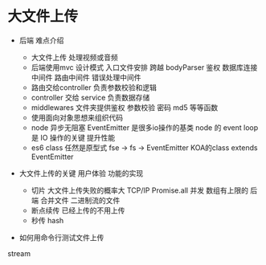 # 大文件上传
- 后端 难点介绍
    - 大文件上传 处理视频或音频
    - 后端使用mvc 设计模式
        入口文件安排 跨越 bodyParser 鉴权 数据库连接中间件 路由中间件 错误处理中间件
    - 路由交给controller 负责参数校验和逻辑
    - controller 交给 service 负责数据存储
    - middlewares 文件夹提供鉴权 参数校验 密码 md5 等等函数
    - 使用面向对象思想来组织代码
    - node 异步无阻塞
        EventEmitter 是很多io操作的基类
        node 的 event loop 是 IO 操作的关键 提升性能
    - es6 class 任然是原型式 
        fse -> fs -> EventEmitter
        KOA的class extends EventEmitter
- 大文件上传的关键
    用户体验
    功能的实现
    - 切片
        大文件上传失败的概率大  TCP/IP
        Promise.all 并发    数组有上限的
        后端 合并文件 二进制流的文件
    - 断点续传
        已经上传的不用上传
    - 秒传
        hash

- 如何用命令行测试文件上传
    

stream